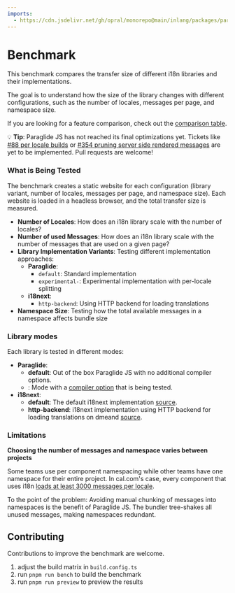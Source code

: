 ```yaml
---
imports: 
  - https://cdn.jsdelivr.net/gh/opral/monorepo@main/inlang/packages/paraglide/paraglide-js/benchmark/benchmark-visualization.js
---
```


# Benchmark

This benchmark compares the transfer size of different i18n libraries and their implementations. 

The goal is to understand how the size of the library changes with different configurations, such as the number of locales, messages per page, and namespace size.

If you are looking for a feature comparison, check out the [comparison table](/m/gerre34r/library-inlang-paraglideJs/comparison).

💡 **Tip**: Paraglide JS has not reached its final optimizations yet. Tickets like [#88 per locale builds](https://github.com/opral/inlang-paraglide-js/issues/88) or [#354 pruning server side rendered messages](https://github.com/opral/inlang-paraglide-js/issues/354) are yet to be implemented. Pull requests are welcome!


<benchmark-visualization src="https://cdn.jsdelivr.net/gh/opral/monorepo@main/inlang/packages/paraglide/paraglide-js/benchmark/benchmark-results.json"></benchmark-visualization>


### What is Being Tested

The benchmark creates a static website for each configuration (library variant, number of locales, messages per page, and namespace size). Each website is loaded in a headless browser, and the total transfer size is measured.

- **Number of Locales**: How does an i18n library scale with the number of locales?
- **Number of used Messages**: How does an i18n library scale with the number of messages that are used on a given page?
- **Library Implementation Variants**: Testing different implementation approaches:
  - **Paraglide**:
    - `default`: Standard implementation
    - `experimental-`: Experimental implementation with per-locale splitting
  - **i18next**:
    - `http-backend`: Using HTTP backend for loading translations
- **Namespace Size**: Testing how the total available messages in a namespace affects bundle size

### Library modes

Each library is tested in different modes:

- **Paraglide**:
  - **default**: Out of the box Paraglide JS with no additional compiler options.
  - **<compiler-option>**: Mode with a [compiler option](https://inlang.com/m/gerre34r/library-inlang-paraglideJs/compiler-options) that is being tested.
- **i18next**:
  - **default**: The default i18next implementation [source](https://www.i18next.com/overview/getting-started#basic-sample).
  - **http-backend**: i18next implementation using HTTP backend for loading translations on dmeand [source](https://github.com/i18next/i18next-http-backend).

### Limitations

**Choosing the number of messages and namespace varies between projects**

Some teams use per component namespacing while other teams have one namespace for their entire project. In cal.com's case, every component that uses i18n [loads at least 3000 messages per locale](https://github.com/calcom/cal.com/blob/b5e08ea80ffecff04363a18789491065dd6ccc0b/apps/web/public/static/locales/en/common.json).

To the point of the problem: Avoiding manual chunking of messages into namespaces is the benefit of Paraglide JS. The bundler tree-shakes all unused messages, making namespaces redundant.

## Contributing

Contributions to improve the benchmark are welcome.

1. adjust the build matrix in `build.config.ts`
2. run `pnpm run bench` to build the benchmark
3. run `pnpm run preview` to preview the results
